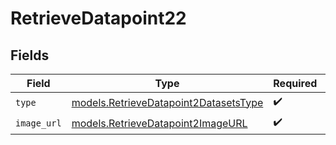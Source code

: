 # RetrieveDatapoint22


## Fields

| Field                                                                                | Type                                                                                 | Required                                                                             | Description                                                                          |
| ------------------------------------------------------------------------------------ | ------------------------------------------------------------------------------------ | ------------------------------------------------------------------------------------ | ------------------------------------------------------------------------------------ |
| `type`                                                                               | [models.RetrieveDatapoint2DatasetsType](../models/retrievedatapoint2datasetstype.md) | :heavy_check_mark:                                                                   | N/A                                                                                  |
| `image_url`                                                                          | [models.RetrieveDatapoint2ImageURL](../models/retrievedatapoint2imageurl.md)         | :heavy_check_mark:                                                                   | N/A                                                                                  |